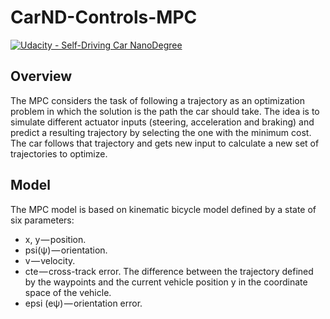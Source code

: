 # CarND-Controls-MPC
[![Udacity - Self-Driving Car NanoDegree](https://s3.amazonaws.com/udacity-sdc/github/shield-carnd.svg)](http://www.udacity.com/drive)

## Overview
The MPC considers the task of following a trajectory as an optimization problem in which the solution is the path the car should take. The idea is to simulate different actuator inputs (steering, acceleration and braking) and predict a resulting trajectory by selecting the one with the minimum cost. The car follows that trajectory and gets new input to calculate a new set of trajectories to optimize. 

## Model

The MPC model is based on kinematic bicycle model defined by a state of six parameters:
* x, y — position.
* psi(ψ) — orientation.
* v — velocity.
* cte — cross-track error. The difference between the trajectory defined by the waypoints and the current vehicle position y in the coordinate space of the vehicle.
* epsi (eψ) — orientation error.


